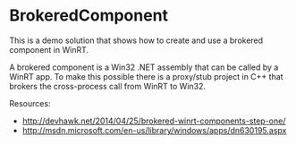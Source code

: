 BrokeredComponent
====
This is a demo solution that shows how to create and use a brokered component in WinRT.

A brokered component is a Win32 .NET assembly that can be called by a WinRT app. To make this possible there 
is a proxy/stub project in C++ that brokers the cross-process call from WinRT to Win32.

Resources:
* http://devhawk.net/2014/04/25/brokered-winrt-components-step-one/
* http://msdn.microsoft.com/en-us/library/windows/apps/dn630195.aspx
